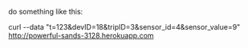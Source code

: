 do something like this:

curl --data "t=123&devID=18&tripID=3&sensor_id=4&sensor_value=9"  http://powerful-sands-3128.herokuapp.com 



